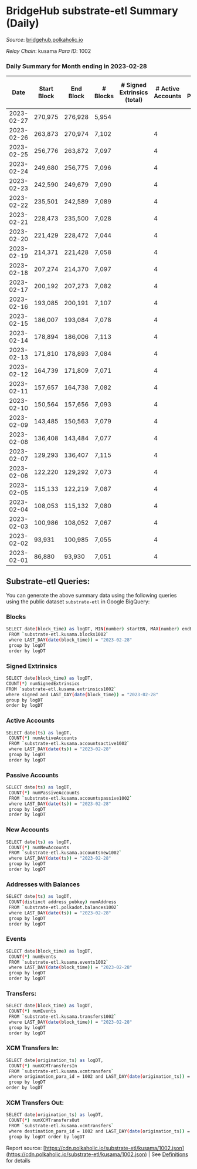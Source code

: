 # BridgeHub substrate-etl Summary (Daily)

_Source_: [bridgehub.polkaholic.io](https://bridgehub.polkaholic.io)

*Relay Chain*: kusama
*Para ID*: 1002



### Daily Summary for Month ending in 2023-02-28


| Date | Start Block | End Block | # Blocks | # Signed Extrinsics (total) | # Active Accounts | # Passive | # New | # Addresses with Balances | # Events | # Transfers | # XCM Transfers In | # XCM Transfers Out | Issues | 
| ---- | ----------- | --------- | -------- | --------------------------- | ----------------- | --------- | ----- | ------------------------- | -------- | ----------- | ------------------ | ------------------- | ------ |
| 2023-02-27 | 270,975 | 276,928 | 5,954 |  |  |  |  |  | 11,911 |   |   |   |  |
| 2023-02-26 | 263,873 | 270,974 | 7,102 |  | 4 |  |  | 4 | 14,208 |   |   |   |  |
| 2023-02-25 | 256,776 | 263,872 | 7,097 |  | 4 |  |  | 4 | 14,198 |   |   |   |  |
| 2023-02-24 | 249,680 | 256,775 | 7,096 |  | 4 |  |  | 4 | 14,196 |   |   |   |  |
| 2023-02-23 | 242,590 | 249,679 | 7,090 |  | 4 |  |  | 4 | 14,184 |   |   |   |  |
| 2023-02-22 | 235,501 | 242,589 | 7,089 |  | 4 |  |  | 4 | 14,182 |   |   |   |  |
| 2023-02-21 | 228,473 | 235,500 | 7,028 |  | 4 |  |  | 4 | 14,060 |   |   |   |  |
| 2023-02-20 | 221,429 | 228,472 | 7,044 |  | 4 |  |  | 4 | 14,103 |   |   |   |  |
| 2023-02-19 | 214,371 | 221,428 | 7,058 |  | 4 |  |  | 4 | 14,120 |   |   |   |  |
| 2023-02-18 | 207,274 | 214,370 | 7,097 |  | 4 |  |  | 4 | 14,198 |   |   |   |  |
| 2023-02-17 | 200,192 | 207,273 | 7,082 |  | 4 |  |  | 4 | 14,168 |   |   |   |  |
| 2023-02-16 | 193,085 | 200,191 | 7,107 |  | 4 |  |  | 4 | 14,218 |   |   |   |  |
| 2023-02-15 | 186,007 | 193,084 | 7,078 |  | 4 |  |  | 4 | 14,160 |   |   |   |  |
| 2023-02-14 | 178,894 | 186,006 | 7,113 |  | 4 |  |  | 4 | 14,230 |   |   |   |  |
| 2023-02-13 | 171,810 | 178,893 | 7,084 |  | 4 |  |  | 4 | 14,172 |   |   |   |  |
| 2023-02-12 | 164,739 | 171,809 | 7,071 |  | 4 |  |  | 4 | 14,146 |   |   |   |  |
| 2023-02-11 | 157,657 | 164,738 | 7,082 |  | 4 |  |  | 4 | 14,168 |   |   |   |  |
| 2023-02-10 | 150,564 | 157,656 | 7,093 |  | 4 |  |  | 4 | 14,190 |   |   |   |  |
| 2023-02-09 | 143,485 | 150,563 | 7,079 |  | 4 |  |  | 4 | 14,162 |   |   |   |  |
| 2023-02-08 | 136,408 | 143,484 | 7,077 |  | 4 |  |  | 4 | 14,158 |   |   |   |  |
| 2023-02-07 | 129,293 | 136,407 | 7,115 |  | 4 |  |  | 4 | 14,234 |   |   |   |  |
| 2023-02-06 | 122,220 | 129,292 | 7,073 |  | 4 |  |  | 4 | 14,150 |   |   |   |  |
| 2023-02-05 | 115,133 | 122,219 | 7,087 |  | 4 |  |  | 4 | 14,178 |   |   |   |  |
| 2023-02-04 | 108,053 | 115,132 | 7,080 |  | 4 |  |  | 4 | 14,163 |   |   |   |  |
| 2023-02-03 | 100,986 | 108,052 | 7,067 |  | 4 |  |  | 4 | 14,138 |   |   |   |  |
| 2023-02-02 | 93,931 | 100,985 | 7,055 |  | 4 |  |  | 4 | 14,114 |   |   |   |  |
| 2023-02-01 | 86,880 | 93,930 | 7,051 |  | 4 |  |  | 4 | 14,106 |   |   |   |  |

## Substrate-etl Queries:
You can generate the above summary data using the following queries using the public dataset `substrate-etl` in Google BigQuery:

### Blocks
```bash
SELECT date(block_time) as logDT, MIN(number) startBN, MAX(number) endBN, COUNT(*) numBlocks 
 FROM `substrate-etl.kusama.blocks1002`  
 where LAST_DAY(date(block_time)) = "2023-02-28" 
 group by logDT 
 order by logDT
```

### Signed Extrinsics
```bash
SELECT date(block_time) as logDT, 
COUNT(*) numSignedExtrinsics 
FROM `substrate-etl.kusama.extrinsics1002`  
where signed and LAST_DAY(date(block_time)) = "2023-02-28" 
group by logDT 
order by logDT
```

### Active Accounts
```bash
SELECT date(ts) as logDT, 
 COUNT(*) numActiveAccounts 
 FROM `substrate-etl.kusama.accountsactive1002` 
 where LAST_DAY(date(ts)) = "2023-02-28" 
 group by logDT 
 order by logDT
```

### Passive Accounts
```bash
SELECT date(ts) as logDT, 
 COUNT(*) numPassiveAccounts 
 FROM `substrate-etl.kusama.accountspassive1002` 
 where LAST_DAY(date(ts)) = "2023-02-28" 
 group by logDT 
 order by logDT
```

### New Accounts
```bash
SELECT date(ts) as logDT, 
 COUNT(*) numNewAccounts 
 FROM `substrate-etl.kusama.accountsnew1002` 
 where LAST_DAY(date(ts)) = "2023-02-28" 
 group by logDT
 order by logDT
```

### Addresses with Balances
```bash
SELECT date(ts) as logDT,
 COUNT(distinct address_pubkey) numAddress 
 FROM `substrate-etl.polkadot.balances1002` 
 where LAST_DAY(date(ts)) = "2023-02-28" 
 group by logDT 
 order by logDT
```

### Events
```bash
SELECT date(block_time) as logDT, 
 COUNT(*) numEvents 
 FROM `substrate-etl.kusama.events1002` 
 where LAST_DAY(date(block_time)) = "2023-02-28" 
 group by logDT 
 order by logDT
```

### Transfers:
```bash
SELECT date(block_time) as logDT, 
 COUNT(*) numEvents 
 FROM `substrate-etl.kusama.transfers1002` 
 where LAST_DAY(date(block_time)) = "2023-02-28" 
 group by logDT 
 order by logDT
```

### XCM Transfers In:
```bash
SELECT date(origination_ts) as logDT, 
 COUNT(*) numXCMTransfersIn 
 FROM `substrate-etl.kusama.xcmtransfers` 
 where origination_para_id = 1002 and LAST_DAY(date(origination_ts)) = "2023-02-28" 
 group by logDT 
order by logDT
```

### XCM Transfers Out:
```bash
SELECT date(origination_ts) as logDT, 
 COUNT(*) numXCMTransfersOut 
 FROM `substrate-etl.kusama.xcmtransfers` 
 where destination_para_id = 1002 and LAST_DAY(date(origination_ts)) = "2023-02-28" 
 group by logDT order by logDT
```


Report source: [https://cdn.polkaholic.io/substrate-etl/kusama/1002.json](https://cdn.polkaholic.io/substrate-etl/kusama/1002.json) | See [Definitions](/DEFINITIONS.md) for details
